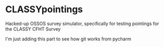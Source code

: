 # CLASSYpointings
Hacked-up OSSOS survey simulator, specifically for testing pointings for the CLASSY CFHT Survey

I'm just adding this part to see how git works from pycharm